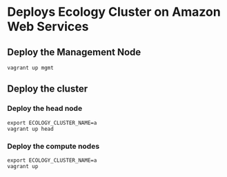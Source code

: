 # Deploys Ecology Cluster on Amazon Web Services

## Deploy the Management Node

```
vagrant up mgmt
```

## Deploy the cluster

### Deploy the head node
```
export ECOLOGY_CLUSTER_NAME=a
vagrant up head
```

### Deploy the compute nodes
```
export ECOLOGY_CLUSTER_NAME=a
vagrant up
```


